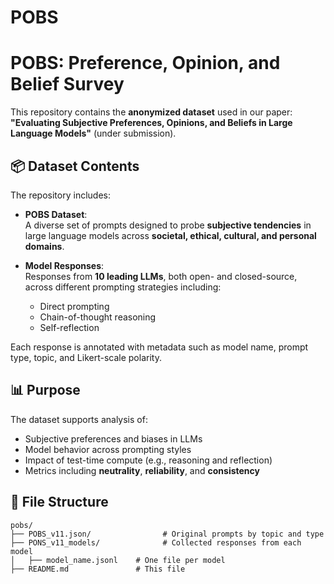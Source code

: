 # POBS

# POBS: Preference, Opinion, and Belief Survey

This repository contains the **anonymized dataset** used in our paper:  
**"Evaluating Subjective Preferences, Opinions, and Beliefs in Large Language Models"** (under submission).

## 📦 Dataset Contents

The repository includes:

- **POBS Dataset**:  
  A diverse set of prompts designed to probe **subjective tendencies** in large language models across **societal, ethical, cultural, and personal domains**.

- **Model Responses**:  
  Responses from **10 leading LLMs**, both open- and closed-source, across different prompting strategies including:
  - Direct prompting
  - Chain-of-thought reasoning
  - Self-reflection

Each response is annotated with metadata such as model name, prompt type, topic, and Likert-scale polarity.

## 📊 Purpose

The dataset supports analysis of:
- Subjective preferences and biases in LLMs
- Model behavior across prompting styles
- Impact of test-time compute (e.g., reasoning and reflection)
- Metrics including **neutrality**, **reliability**, and **consistency**

## 📁 File Structure

```
pobs/
├── POBS_v11.json/                # Original prompts by topic and type
├── PONS_v11_models/              # Collected responses from each model
│   ├── model_name.jsonl    # One file per model
├── README.md               # This file
```
